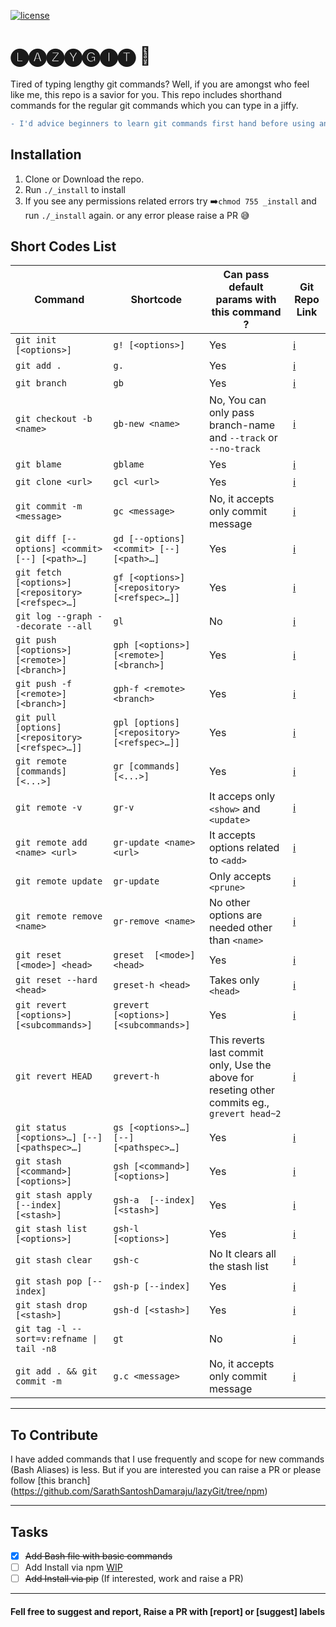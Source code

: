 [![license](https://img.shields.io/github/license/mashape/apistatus.svg?maxAge=2592000)](https://doge.mit-license.org/)
# 🅛🅐🅩🅨🅖🅘🅣 🤟

Tired of typing lengthy git commands? Well, if you are amongst who feel like me, this repo is a savior for you. This repo includes shorthand commands for the regular git commands which you can type in a jiffy.

```diff
- I'd advice beginners to learn git commands first hand before using any shortcodes or aliases
```

## Installation
1. Clone or Download the repo.
2. Run `./_install` to install 
3. If you see any permissions related errors try ➡️`chmod 755 _install` and run `./_install` again. or any error please raise a PR 😅

## Short Codes List
| Command | Shortcode | Can pass default params with this command ? | Git Repo Link |
| --- | --- | --- | --- |
| `git init [<options>]` | `g! [<options>]` | Yes | [:information_source:](https://git-scm.com/docs/git-init) |
| `git add .` | `g.` | Yes | [:information_source:](https://git-scm.com/docs/git-add) |
| `git branch` | `gb` | Yes | [:information_source:](https://git-scm.com/docs/git-branch) |
| `git checkout -b <name>` | `gb-new <name>` | No, You can only pass branch-name and `--track` or `--no-track`| [:information_source:](https://git-scm.com/docs/git-checkout) |
| `git blame` | `gblame` | Yes | [:information_source:](https://git-scm.com/docs/git-blame) |
| `git clone <url> ` | `gcl <url>` | Yes |[:information_source:](https://git-scm.com/docs/git-clone) |
| `git commit -m <message>` | `gc <message>` | No, it accepts only commit message |[:information_source:](https://git-scm.com/docs/git-commit) |
| `git diff [--options] <commit> [--] [<path>…]` | `gd [--options] <commit> [--] [<path>…]` | Yes | [:information_source:](https://git-scm.com/docs/git-diff) |
| `git fetch [<options>] [<repository> [<refspec>…]` | `gf [<options>] [<repository> [<refspec>…]]` | Yes | [:information_source:](https://git-scm.com/docs/git-fetch) |
| `git log --graph --decorate --all` | `gl` | No | [:information_source:](https://git-scm.com/docs/git-log) |
| `git push [<options>] [<remote>] [<branch>]` | `gph [<options>] [<remote>] [<branch>]` | Yes | [:information_source:](https://git-scm.com/docs/git-push) |
| `git push -f [<remote>] [<branch>]`| `gph-f <remote> <branch>`| Yes | [:information_source:](https://git-scm.com/docs/git-push) |
| `git pull [options] [<repository> [<refspec>…]]` | `gpl [options] [<repository> [<refspec>…]]` | Yes | [:information_source:](https://git-scm.com/docs/git-pull) |
| `git remote [commands] [<...>]` | `gr [commands] [<...>]` | Yes | [:information_source:](https://git-scm.com/docs/git-remote) |
| `git remote -v` | `gr-v` | It acceps only `<show>` and `<update>` | [:information_source:](https://git-scm.com/docs/git-remote) |
| `git remote add  <name> <url>` | `gr-update <name> <url>` | It accepts options related to `<add>` | [:information_source:](https://git-scm.com/docs/git-remote#git-remote-emaddem) |
| `git remote update` | `gr-update` | Only accepts `<prune>` | [:information_source:](https://git-scm.com/docs/git-remote#git-remote-emupdateem) |
| `git remote remove <name>`| `gr-remove <name>`| No other options are needed other than `<name>` | [:information_source:](https://git-scm.com/docs/git-remote#git-remote-emremoveem) |
| `git reset [<mode>] <head>`| `greset  [<mode>] <head>`| Yes | [:information_source:](https://git-scm.com/docs/git-reset) |
| `git reset --hard <head>`| `greset-h <head>`| Takes only `<head>` | [:information_source:](https://git-scm.com/docs/git-reset#git-reset---hard) |
| `git revert [<options>] [<subcommands>]`| `grevert [<options>] [<subcommands>]`| Yes | [:information_source:](https://git-scm.com/docs/git-revert) |
| `git revert HEAD`| `grevert-h`| This reverts last commit only, Use the above for reseting other commits eg., `grevert head~2`| [:information_source:](https://git-scm.com/docs/git-revert) |
| `git status [<options>…] [--] [<pathspec>…]`| `gs [<options>…] [--] [<pathspec>…]`| Yes | [:information_source:](https://git-scm.com/docs/git-status) |
| `git stash [<command>] [<options>]`| `gsh [<command>] [<options>]`| Yes | [:information_source:](https://git-scm.com/docs/git-stash) |
| `git stash apply  [--index] [<stash>]`| `gsh-a  [--index] [<stash>]` | Yes | [:information_source:](https://git-scm.com/docs/git-stash) |
| `git stash list [<options>]`| `gsh-l [<options>]`| Yes | [:information_source:](https://git-scm.com/docs/git-stash#git-stash-listltoptionsgt) |
| `git stash clear`| `gsh-c`| No It clears all the stash list | [:information_source:](https://git-scm.com/docs/git-stash#git-stash-clear) |
| `git stash pop [--index]`| `gsh-p [--index]`| Yes | [:information_source:](https://git-scm.com/docs/git-stash#git-stash-pop--index-q--quietltstashgt) |
| `git stash drop [<stash>]`| `gsh-d [<stash>]`| Yes | [:information_source:](https://git-scm.com/docs/git-stash#git-stash-apply--index-q--quietltstashgt) |
| `git tag -l --sort=v:refname \| tail -n8` | `gt` | No | [:information_source:](https://git-scm.com/docs/git-tag) |
| `git add . && git commit -m` | `g.c <message>` | No, it accepts only commit message |[:information_source:](https://git-scm.com/docs/git-commit) |
----
## To Contribute

I have added commands that I use frequently and scope for new commands (Bash Aliases) is less. But if you are interested you can raise a PR or please follow [this branch] (https://github.com/SarathSantoshDamaraju/lazyGit/tree/npm)

----

## Tasks
- [x]  ~~Add Bash file with basic commands~~
- [ ] Add Install via npm [WIP](https://github.com/SarathSantoshDamaraju/lazyGit/tree/npm)
- [ ] ~~Add Install via pip~~ (If interested, work and raise a PR)

---
#### Fell free to suggest and report, Raise a PR with [report] or [suggest] labels

